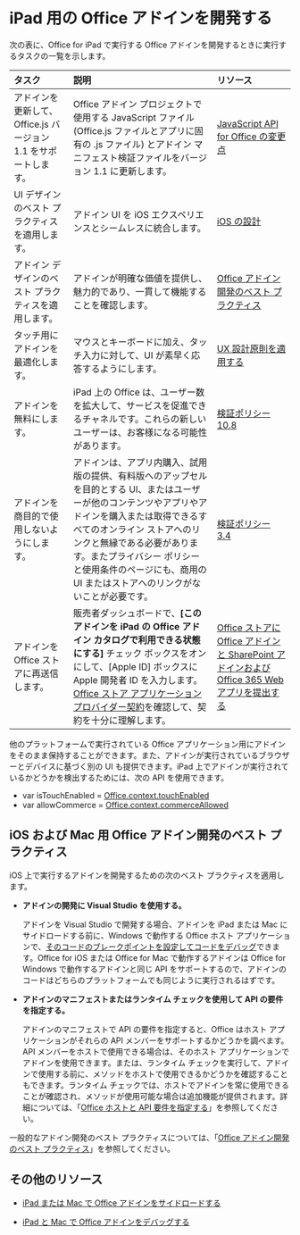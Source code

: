 
# <a name="develop-office-add-ins-for-the-ipad"></a>iPad 用の Office アドインを開発する


次の表に、Office for iPad で実行する Office アドインを開発するときに実行するタスクの一覧を示します。


|**タスク**|**説明**|**リソース**|
|:-----|:-----|:-----|
|アドインを更新して、Office.js バージョン 1.1 をサポートします。|Office アドイン プロジェクトで使用する JavaScript ファイル (Office.js ファイルとアプリに固有の .js ファイル) とアドイン マニフェスト検証ファイルをバージョン 1.1 に更新します。|[JavaScript API for Office の変更点](../../reference/what's-changed-in-the-javascript-api-for-office.md)|
|UI デザインのベスト プラクティスを適用します。|アドイン UI を iOS エクスペリエンスとシームレスに統合します。|[iOS の設計](https://developer.apple.com/library/ios/documentation/UserExperience/Conceptual/MobileHIG/)|
|アドイン デザインのベスト プラクティスを適用します。|アドインが明確な価値を提供し、魅力的であり、一貫して機能することを確認します。|[Office アドイン開発のベスト プラクティス](../../docs/overview/add-in-development-best-practices.md)|
|タッチ用にアドインを最適化します。|マウスとキーボードに加え、タッチ入力に対して、UI が素早く応答するようにします。|[UX 設計原則を適用する](https://msdn.microsoft.com/EN-US/library/mt590883.aspx#Anchor_3)|
|アドインを無料にします。|iPad 上の Office は、ユーザー数を拡大して、サービスを促進できるチャネルです。これらの新しいユーザーは、お客様になる可能性があります。|[検証ポリシー 10.8](http://msdn.microsoft.com/library/cd90836a-523e-42f5-ab02-5123cdf9fefe%28Office.15%29.aspx)|
|アドインを商目的で使用しないようにします。|アドインは、アプリ内購入、試用版の提供、有料版へのアップセルを目的とする UI、またはユーザーが他のコンテンツやアプリやアドインを購入または取得できるすべてのオンライン ストアへのリンクと無縁である必要があります。またプライバシー ポリシーと使用条件のページにも、商用の UI またはストアへのリンクがないことが必要です。|[検証ポリシー 3.4](http://msdn.microsoft.com/library/cd90836a-523e-42f5-ab02-5123cdf9fefe%28Office.15%29.aspx)|
|アドインを Office ストアに再送信します。|販売者ダッシュボードで、**[このアドインを iPad の Office アドイン カタログで利用できる状態にする]** チェック ボックスをオンにして、[Apple ID] ボックスに Apple 開発者 ID を入力します。[Office ストア アプリケーション プロバイダー契約](https://sellerdashboard.microsoft.com/Assets/Content/Agreements/en-US/Office_Store_Seller_Agreement_20120927.htm)を確認して、契約を十分に理解します。|[Office ストアに Office アドインと SharePoint アドインおよび Office 365 Web アプリを提出する](http://msdn.microsoft.com/library/ff075782-1303-4517-91cc-b3d730e9b9ae%28Office.15%29.aspx)|

他のプラットフォームで実行されている Office アプリケーション用にアドインをそのまま保持することができます。また、アドインが実行されているブラウザーとデバイスに基づく別の UI も提供できます。iPad 上でアドインが実行されているかどうかを検出するためには、次の API を使用できます。<ul><li>var isTouchEnabled = [Office.context.touchEnabled](../../reference/shared/office.context.touchenabled.md)</li><li>var allowCommerce = [Office.context.commerceAllowed](../../reference/shared/office.context.commerceallowed.md)</li></ul>
    

## <a name="best-practices-for-developing-office-add-ins-for-ios-and-mac"></a>iOS および Mac 用 Office アドイン開発のベスト プラクティス

iOS 上で実行するアドインを開発するための次のベスト プラクティスを適用します。


-  **アドインの開発に Visual Studio を使用する。**
    
    アドインを Visual Studio で開発する場合、アドインを iPad または Mac にサイドロードする前に、Windows で動作する Office ホスト アプリケーションで、[そのコードのブレークポイントを設定してコードをデバッグ](../get-started/create-and-debug-office-add-ins-in-visual-studio.md#Test)できます。Office for iOS または Office for Mac で動作するアドインは Office for Windows で動作するアドインと同じ API をサポートするので、アドインのコードはどちらのプラットフォームでも同じように実行されるはずです。
    
-  **アドインのマニフェストまたはランタイム チェックを使用して API の要件を指定する。**
    
    アドインのマニフェストで API の要件を指定すると、Office はホスト アプリケーションがそれらの API メンバーをサポートするかどうかを調べます。API メンバーをホストで使用できる場合は、そのホスト アプリケーションでアドインを使用できます。または、ランタイム チェックを実行して、アドインで使用する前に、メソッドをホストで使用できるかどうかを確認することもできます。ランタイム チェックでは、ホストでアドインを常に使用できることが確認され、メソッドが使用可能な場合は追加機能が提供されます。詳細については、「[Office ホストと API 要件を指定する](../../docs/overview/specify-office-hosts-and-api-requirements.md)」を参照してください。
    
一般的なアドイン開発のベスト プラクティスについては、「[Office アドイン開発のベスト プラクティス](../../docs/overview/add-in-development-best-practices.md)」を参照してください。


## <a name="additional-resources"></a>その他のリソース
<a name="bk_addresources"> </a>


- [iPad または Mac で Office アドインをサイドロードする](../../docs/testing/sideload-an-office-add-in-on-ipad-and-mac.md)
    
- [iPad と Mac で Office アドインをデバッグする](../../docs/testing/debug-office-add-ins-on-ipad-and-mac.md)
    
